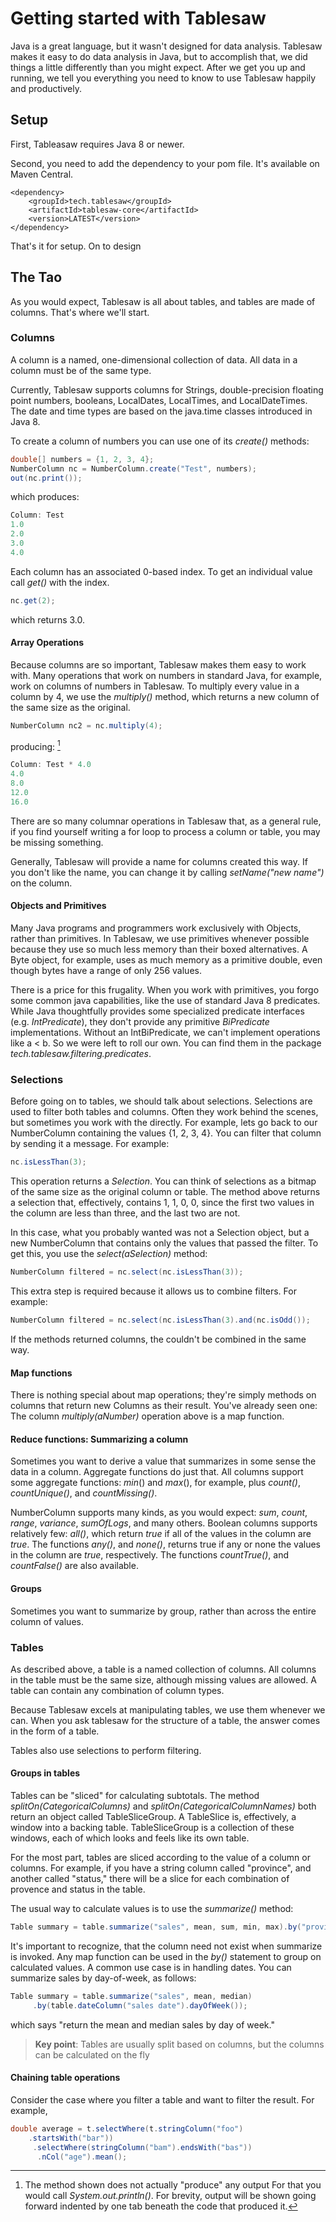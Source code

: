 

# Getting started with Tablesaw

Java is a great language, but it wasn't designed for data analysis. Tablesaw makes it easy to do data analysis in Java, but to accomplish that, we did things a little differently than you might expect. After we get you up and running, we tell you everything you need to know to use Tablesaw happily and productively.

## Setup

First, Tableasaw requires Java 8 or newer. 

Second, you need to add the dependency to your pom file. It's available on Maven Central.

````
<dependency>
    <groupId>tech.tablesaw</groupId>
    <artifactId>tablesaw-core</artifactId>
    <version>LATEST</version>
</dependency>

````

That's it for setup. On to design

## The Tao 

As you would expect, Tablesaw is all about tables, and tables are made of columns. That's where we'll start.

### Columns

A column is a named, one-dimensional collection of data. All data in a column must be of the same type. 

Currently, Tablesaw supports columns for Strings, double-precision floating point numbers, booleans, LocalDates, LocalTimes, and LocalDateTimes. The date and time types are based on the java.time classes introduced in Java 8.

To create a column of numbers you can use one of its *create()* methods:

```java
double[] numbers = {1, 2, 3, 4};
NumberColumn nc = NumberColumn.create("Test", numbers);
out(nc.print());

```
which produces: 
```java
Column: Test
1.0
2.0
3.0
4.0
```
Each column has an associated 0-based index. To get an individual value call *get()* with the index. 
```java
nc.get(2);
```
which returns 3.0.

#### Array Operations

Because columns are so important, Tablesaw makes them easy to work with. Many operations that work on numbers in standard Java, for example, work on columns of numbers in Tablesaw. To multiply every value in a column by 4, we use the *multiply()* method, which returns a new column of the same size as the original.

```java
NumberColumn nc2 = nc.multiply(4);
```
producing: [^1] 

```java
Column: Test * 4.0
4.0
8.0
12.0
16.0
```
There are so many columnar operations in Tablesaw that, as a general rule, if you find yourself writing a for loop to process a column or table, you may be missing something. 

Generally, Tablesaw will provide a name for columns created this way. If you don't like the name, you can change it by calling *setName("new name")* on the column.

#### Objects and Primitives

Many Java programs and programmers work exclusively with Objects, rather than primitives. In Tablesaw, we use primitives whenever possible because they use so much less memory than their boxed alternatives.  A Byte object, for example, uses as much memory as a primitive double, even though bytes have a range of only 256 values. 

There is a price for this frugality. When you work with primitives, you forgo some common java capabilities, like the use of standard Java 8 predicates. While Java thoughtfully provides some specialized predicate interfaces (e.g. *IntPredicate*), they don't provide any primitive *BiPredicate* implementations. Without an IntBiPredicate, we can't implement operations like a < b. So we were left to roll our own. You can find them in the package *tech.tablesaw.filtering.predicates*. 

### Selections

Before going on to tables, we should talk about selections. Selections are used to filter both tables and columns. Often they work behind the scenes, but sometimes you work with the directly.  For example, lets go back to our NumberColumn containing the values {1, 2, 3, 4}. You can filter that column by sending it a message. For example: 

```java
nc.isLessThan(3);
```

This operation returns a *Selection*. You can think of selections as a bitmap of the same size as the original column or table. The method above returns a selection that, effectively, contains 1, 1, 0, 0, since the first two values in the column are less than three, and the last two are not. 

In this case, what you probably wanted was not a Selection object, but a new NumberColumn that contains only the values that passed the filter. To get this, you use the *select(aSelection)* method:

```java
NumberColumn filtered = nc.select(nc.isLessThan(3));
```

This extra step is required because it allows us to combine filters. For example: 

```java
NumberColumn filtered = nc.select(nc.isLessThan(3).and(nc.isOdd());
```

If the methods returned columns, the couldn't be combined in the same way. 

#### Map functions

There is nothing special about map operations; they're simply methods on columns that return new Columns as their result. You've already seen one: The column *multiply(aNumber)* operation above is a map function.

#### Reduce functions: Summarizing a column 

Sometimes you want to derive a value that summarizes in some sense the data in a column. Aggregate functions do just that. All columns support some aggregate functions: *min*() and *max*(), for example, plus *count()*, *countUnique()*, and *countMissing()*.  

NumberColumn supports many kinds, as you would expect: *sum*, *count*, *range*, *variance*, *sumOfLogs*, and many others. Boolean columns supports relatively few: *all()*, which return *true* if all of the values in the column are *true*. The functions *any()*, and *none()*,  returns true if any or none the values in the column are *true*, respectively. The functions *countTrue()*, and *countFalse()* are also available.

#### Groups

Sometimes you want to summarize by group, rather than across the entire column of values.  

### Tables
As described above, a table is a named collection of columns. All columns in the table must be the same size, although missing values are allowed. A table can contain any combination of column types.

Because Tablesaw excels at manipulating tables, we use them whenever we can.  When you ask tablesaw for the structure of a table, the answer comes in the form of a table.

Tables also use selections to perform filtering. 

#### Groups in tables

Tables can be "sliced" for calculating subtotals. The method *splitOn(CategoricalColumns)* and *splitOn(CategoricalColumnNames)* both return an object called TableSliceGroup. A TableSlice is, effectively, a window into a backing table. TableSliceGroup is a collection of these windows, each of which looks and feels like its own table. 

For the most part, tables are sliced according to the value of a column or columns. For example, if you have a string column called "province", and another called "status," there will be a slice for each combination of provence and status in the table. 

The usual way to calculate values is  to use the *summarize()* method: 

```java
Table summary = table.summarize("sales", mean, sum, min, max).by("province", "status");
```

It's important to recognize, that the column need not exist when summarize is invoked. Any map function can be used in the *by()* statement to group on calculated values. A common use case is in handling dates. You can summarize sales by day-of-week, as follows:

```java
Table summary = table.summarize("sales", mean, median)
     .by(table.dateColumn("sales date").dayOfWeek());
```

which says "return the mean and median sales by day of week."

> **Key point**: Tables are usually split based on columns, but the columns can be calculated on the fly

#### Chaining table operations

Consider the case where you filter a table and want to filter the result. For example, 

```java
double average = t.selectWhere(t.stringColumn("foo")
	.startsWith("bar"))
     .selectWhere(stringColumn("bam").endsWith("bas"))
      .nCol("age").mean();
```



[^1]: The method shown does not actually "produce" any output For that you would call *System.out.println()*. For brevity, output will be shown going forward indented by one tab beneath the code that produced it.





